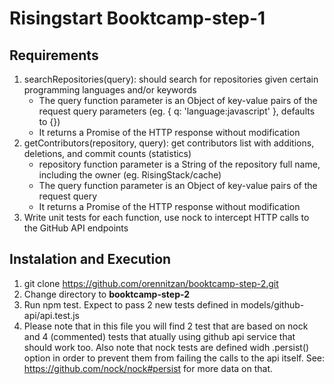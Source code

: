 # Risingstart Booktcamp-step-1

## Requirements

1. searchRepositories(query): should search for repositories given certain programming languages and/or keywords
   - The query function parameter is an Object of key-value pairs of the request query parameters (eg. { q: 'language:javascript' }, defaults to {})
   - It returns a Promise of the HTTP response without modification
2. getContributors(repository, query): get contributors list with additions, deletions, and commit counts (statistics)
   - repository function parameter is a String of the repository full name, including the 
   owner (eg. RisingStack/cache)
   - The query function parameter is an Object of key-value pairs of the request query 
   - It returns a Promise of the HTTP response without modification
3. Write unit tests for each function, use nock to intercept HTTP calls to the GitHub API endpoints

## Instalation and Execution

1. git clone <https://github.com/orennitzan/booktcamp-step-2.git>
2. Change directory to **booktcamp-step-2**
3. Run npm test. Expect to pass 2 new tests defined in models/github-api/api.test.js
4. Please note that in this file you will find 2 test that are based on nock and 4 (commented) tests that atually using github api service that should work too. Also note that nock tests are defined widh .persist() option in order to prevent them from failing the calls to the api itself. See: <https://github.com/nock/nock#persist> for more data on that.
